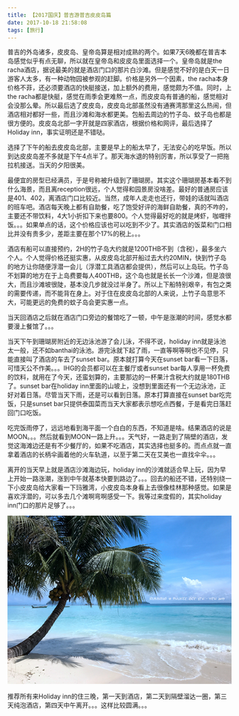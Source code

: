 ```yaml
---
title: 【2017国庆】普吉游普吉皮皮岛篇
date: 2017-10-18 21:58:08
tags: [旅行]
---
```


普吉的外岛诸多，皮皮岛、皇帝岛算是相对成熟的两个。如果7天6晚都在普吉本岛感觉似乎有点无聊，所以就在皇帝岛和皮皮岛里面选择一个。皇帝岛就是the racha酒店，据说最美的就是酒店门口的那片白沙滩。但是感觉不好的是白天一日游客人太多，有一种动物园被参观的赶脚。价格是另外一个因素，the racha本身价格不菲，还必须要酒店的快艇接送，加上额外的费用，感觉颇为不值。同时，上the racha都是快艇，感觉在雨季会更难熬一点，而皮皮岛有普通的船，感觉相对会没那么晕。所以最后选了皮皮岛，皮皮岛北部虽然没有通赛湾那里这么热闹，但酒店相对都好一些，而且沙滩和海水都更美。包船去周边的竹子岛、蚊子岛也都是很方便的。皮皮岛北部一字开就是四家酒店，根据价格和网评，最后选择了Holiday inn，事实证明还是不错哒。

选择了下午的船去皮皮岛北部，主要是早上的船太早了，无法安心的吃早饭。所以到达皮皮岛差不多就是下午4点半了。那天海水退的特别厉害，所以享受了一把拖拉机接送。当天的夕阳很美。

<!--more-->

最便宜的房型已经满员，于是号称被升级到了珊瑚房。其实这个珊瑚房基本看不到什么海景，而且离reception很远，个人觉得和园景房没啥差。最好的普通房应该是401、402，离酒店门口比较近。当然，成年人走走也还行，带娃的话就叫酒店的班车吧。酒店每天晚上都有自助餐，吃了饱受好评的海鲜自助餐，真的不咋的，主要还不带饮料，4大1小折扣下来也要800。个人觉得最好吃的就是烤虾，咖喱拌饭。。。如果单点的话，这个价格应该也可以吃到不少了。其实酒店的饭菜和门口相比并没有贵多少，差距主要在那个17%的税上。。。

酒店有船可以直接预约，2H的竹子岛大约就是1200THB不到（含税），最多坐六个人。个人觉得价格还挺实惠，从皮皮岛北部开船过去大约20MIN，快到竹子岛的地方让你随便浮潜一会儿（浮潜工具酒店都会提供），然后可以上岛玩。竹子岛不划算的地方在于上岛费要每人400THB，这个岛也就是长长一个沙滩，但是浪很大，而且沙滩坡很陡，基本没几步就没过半身了。所以上下船特别艰辛，有包之类的需要传递，而不能背在身上。对于住在皮皮岛北部的人来说，上竹子岛意思不大，可能更远的免费的蚊子岛会更实惠一点。

当天回酒店之后就在酒店门口旁边的餐馆吃了一顿，中午是涨潮的时间，感觉水都要漫上餐馆了。。。

当天下午到珊瑚房附近的无边泳池游了会儿泳，不得不说，holiday inn就是泳池太一般，还不如banthai的泳池。游完泳就下起了雨，一直等啊等啊也不见停，只能直接叫了酒店的车去了sunset bar。原本就打算今天在sunset bar看一下日落，可惜天公不作美。。。IHG的会员都可以在主餐厅或者sunset bar每人享用一杯免费的饮料，就用在了今天，还蛮划算的，主要那边的一杯果汁含税大约就是180THB了。sunset bar在holiday inn里面的山坡上，没想到里面还有一个无边泳池，正好对着日落。尽管当天下雨，还是可以看到日落。原本打算直接在sunset bar吃完饭，只是sunset bar只提供泰国菜而当天大家都表示想吃点西餐，于是看完日落赶回门口吃饭。

吃完饭雨停了，远远地看到海平面一个白白的东西，不知道是啥。结果酒店的说是MOON。。。然后就看到MOON一路上升。。。天气好，一路走到了隔壁的酒店，发觉这海滩边还是有不少餐厅的，如果不吃酒店，其实选择也挺多的。而点点就一直拿着酒店的长柄伞画着他的火车轨道，以至于第二天在艾美也一直找伞伞。。。

离开的当天早上就是酒店沙滩海边玩，holiday inn的沙滩就适合早上玩，因为早上开始一路涨潮，涨到中午就基本快要到路边了。。。回去的船还不错，还特别绕一下小皮皮岛给大家看一下玛雅湾，小皮皮岛本身看上去很像桂林那种感觉。如果是喜欢浮潜的，可以多去几个滩啊弯啊感受一下。我等过来度假的，其实holiday inn门口的那片足够了。。。

![](国庆普吉3/1.JPG)

推荐所有来Holiday inn的住三晚，第一天到酒店，第二天到隔壁溜达一圈，第三天纯泡酒店，第四天中午离开。。。这样比较圆满。。。

